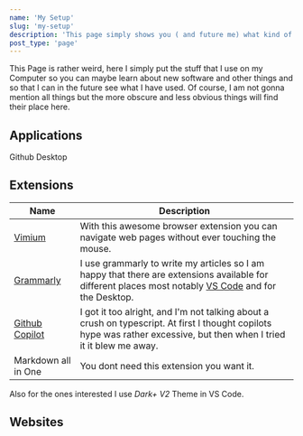 ```yaml
---
name: 'My Setup'
slug: 'my-setup'
description: 'This page simply shows you ( and future me) what kind of things I use on the Computer'
post_type: 'page'
---
```


This Page is rather weird, here I simply put the stuff that I use on my Computer so you can maybe learn about new software and other things and so that I can in the future see what I have used. Of course, I am not gonna mention all things but the more obscure and less obvious things will find their place here.

## Applications

Github Desktop

## Extensions

| Name | Description |
|---|---|
| [Vimium](https://chrome.google.com/webstore/detail/vimium/dbepggeogbaibhgnhhndojpepiihcmeb) | With this awesome browser extension you can navigate web pages without ever touching the mouse. |
| [Grammarly](https://grammarly.com/) | I use grammarly to write my articles so I am happy that there are extensions available for different places most notably [VS Code](https://marketplace.visualstudio.com/items?itemName=znck.grammarly) and for the Desktop. |
| [Github Copilot](https://github.com/features/copilot) | I got it too alright, and I'm not talking about a crush on typescript. At first I thought copilots hype was rather excessive, but then when I tried it it blew me away. |
| Markdown all in One | You dont need this extension you want it. |

Also for the ones interested I use *Dark+ V2* Theme in VS Code.

## Websites
